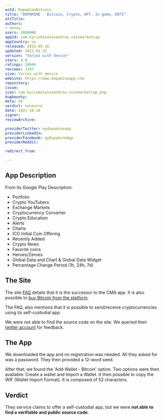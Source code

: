 ```yaml
---
wsId: DopamineBitcoin
title: "DOPAMINE - Bitcoin, Crypto, NFT, In-game, DEFI"
altTitle: 
authors:
- danny
users: 1000000
appId: com.kyriakosalexandrou.coinmarketcap
appCountry: us
released: 2015-05-16
updated: 2022-01-25
version: "Varies with device"
stars: 4.0
ratings: 26644
reviews: 1347
size: Varies with device
website: https://www.dopamineapp.com
repository: 
issue: 
icon: com.kyriakosalexandrou.coinmarketcap.png
bugbounty: 
meta: ok
verdict: nosource
date: 2021-10-10
signer: 
reviewArchive:

providerTwitter: mydopamineapp
providerLinkedIn: 
providerFacebook: myDopamineApp
providerReddit: 

redirect_from:

---
```


## App Description

From its Google Play Description:

- Portfolio
- Crypto YouTubers
- Exchange Markets
- Cryptocurrency Converter
- Crypto Education
- Alerts
- Charts
- ICO Initial Coin Offering
- Recently Added
- Crypto News
- Favorite coins
- Heroes/Zeroes
- Global Data and Chart & Global Data Widget
- Percentage Change Period (1h, 24h, 7d)


## The Site

The site [FAQ](https://www.dopamineapp.com/faq.html) details that it is the successor to the CMA app. It is also possible to [buy Bitcoin from the platform](https://www.dopamineapp.com/faq.html). 

The FAQ, also mentions that it is possible to send/receive cryptocurrencies using its self-custodial app. 

We were not able to find the source code on the site. We queried their [twitter account](https://twitter.com/BitcoinWalletz/status/1446021588881530882) for feedback.

## The App

We downloaded the app and no registration was needed. All they asked for was a password. They then provided a 12-word seed.

After that, we found the 'Add Wallet - Bitcoin' option. Two options were then available: Create a wallet and Import a Wallet. It then possible to copy the WIF (Wallet Import Format). It is composed of 52 characters.

## Verdict

They service claims to offer a self-custodial app, but we were **not able to find a verifiable and public source code**.

